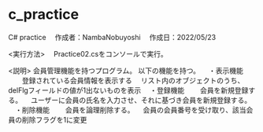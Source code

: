 # c_practice
C# practice
　作成者：NambaNobuyoshi
　作成日：2022/05/23
 
 <実行方法>
 　Practice02.csをコンソールで実行。
 
 <説明>
 会員管理機能を持つプログラム。
 以下の機能を持つ。
 　・表示機能
  　　登録されている会員情報を表示する
    　リスト内のオブジェクトのうち、delFlgフィールドの値が1出ないものを表示 
 　・登録機能
  　　会員を新規登録する。
    　ユーザーに会員の氏名を入力させ、それに基づき会員を新規登録する。
 　・削除機能
  　　会員を論理削除する。
    　会員の会員番号を受け取り、該当会員の削除フラグを1に変更
